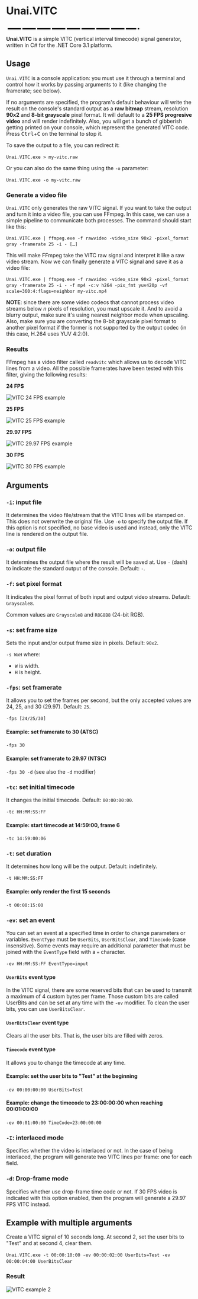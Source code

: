 # Unai.VITC
![VITC example](img/vitc-4px-60s.png)

**Unai.VITC** is a simple VITC (vertical interval timecode) signal generator, written in C# for the .NET Core 3.1 platform.

## Usage
`Unai.VITC` is a console application: you must use it through a terminal and control how it works by passing arguments to it (like changing the framerate; see below).

If no arguments are specified, the program's default behaviour will write the result on the console's standard output as a **raw bitmap** stream, resolution **90x2** and **8-bit grayscale** pixel format.
It will default to a **25 FPS progresive video** and will render indefinitely.
Also, you will get a bunch of gibberish getting printed on your console, which represent the generated VITC code.
Press <kbd>Ctrl</kbd>+<kbd>C</kbd> on the terminal to stop it.

To save the output to a file, you can redirect it:

```Unai.VITC.exe > my-vitc.raw```

Or you can also do the same thing using the `-o` parameter:

```Unai.VITC.exe -o my-vitc.raw```

### Generate a video file
`Unai.VITC` only generates the raw VITC signal. If you want to take the output and turn it into a video file, you can use FFmpeg.
In this case, we can use a simple pipeline to communicate both processes. The command should start like this:

```
Unai.VITC.exe | ffmpeg.exe -f rawvideo -video_size 90x2 -pixel_format gray -framerate 25 -i - […]
```

This will make FFmpeg take the VITC raw signal and interpret it like a raw video stream. Now we can finally generate a VITC signal and save it as a video file:

```
Unai.VITC.exe | ffmpeg.exe -f rawvideo -video_size 90x2 -pixel_format gray -framerate 25 -i - -f mp4 -c:v h264 -pix_fmt yuv420p -vf scale=360:4:flags=neighbor my-vitc.mp4
```

**NOTE**: since there are some video codecs that cannot process video streams below *n* pixels of resolution, you must upscale it.
And to avoid a blurry output, make sure it's using nearest neighbor mode when upscaling.
Also, make sure you are converting the 8-bit grayscale pixel format to another pixel format if the former is not supported by the output codec (in this case, H.264 uses YUV 4:2:0).

### Results
FFmpeg has a video filter called `readvitc` which allows us to decode VITC lines from a video.
All the possible framerates have been tested with this filter, giving the following results:

**24 FPS**

![VITC 24 FPS example](img/readvitc-film.png)

**25 FPS**

![VITC 25 FPS example](img/readvitc-pal.png)

**29.97 FPS**

![VITC 29.97 FPS example](img/readvitc-ntsc-drop.png)

**30 FPS**

![VITC 30 FPS example](img/readvitc-ntsc.png)

## Arguments

### `-i`: input file
It determines the video file/stream that the VITC lines will be stamped on.
This does not overwrite the original file. Use `-o` to specify the output file.
If this option is not specified, no base video is used and instead, only the VITC line is rendered on the output file.

### `-o`: output file
It determines the output file where the result will be saved at.
Use `-` (dash) to indicate the standard output of the console. Default: `-`.

### `-f`: set pixel format
It indicates the pixel format of both input and output video streams. Default: `Grayscale8`.

Common values are `Grayscale8` and `R8G8B8` (24-bit RGB).

### `-s`: set frame size
Sets the input and/or output frame size in pixels. Default: `90x2`.

`-s WxH` where:
- `W` is width.
- `H` is height.

### `-fps`: set framerate
It allows you to set the frames per second, but the only accepted values are 24, 25, and 30 (29.97). Default: `25`.

`-fps [24/25/30]`

#### Example: set framerate to 30 (ATSC)
`-fps 30`

#### Example: set framerate to 29.97 (NTSC)
`-fps 30 -d` (see also the `-d` modifier)

### `-tc`: set initial timecode
It changes the initial timecode. Default: `00:00:00:00`.

`-tc HH:MM:SS:FF`

#### Example: start timecode at 14:59:00, frame 6
`-tc 14:59:00:06`

### `-t`: set duration
It determines how long will be the output. Default: indefinitely.

`-t HH:MM:SS:FF`

#### Example: only render the first 15 seconds
`-t 00:00:15:00`

### `-ev`: set an event
You can set an event at a specified time in order to change parameters or variables.
`EventType` must be `UserBits`, `UserBitsClear`, and `Timecode` (case insensitive).
Some events may require an additional parameter that must be joined with the `EventType` field with a `=` character.

`-ev HH:MM:SS:FF EventType=input`

#### `UserBits` event type
In the VITC signal, there are some reserved bits that can be used to transmit a maximum of 4 custom bytes per frame.
Those custom bits are called UserBits and can be set at any time with the `-ev` modifier.
To clean the user bits, you can use `UserBitsClear`.

#### `UserBitsClear` event type
Clears all the user bits. That is, the user bits are filled with zeros.

#### `Timecode` event type
It allows you to change the timecode at any time.

#### Example: set the user bits to "Test" at the beginning
`-ev 00:00:00:00 UserBits=Test`

#### Example: change the timecode to 23:00:00:00 when reaching 00:01:00:00
`-ev 00:01:00:00 TimeCode=23:00:00:00`

### `-I`: interlaced mode
Specifies whether the video is interlaced or not.
In the case of being interlaced, the program will generate two VITC lines per frame: one for each field.

### `-d`: Drop-frame mode
Specifies whether use drop-frame time code or not.
If 30 FPS video is indicated with this option enabled, then the program will generate a 29.97 FPS VITC instead.

## Example with multiple arguments
Create a VITC signal of 10 seconds long. At second 2, set the user bits to "Test" and at second 4, clear them.

`Unai.VITC.exe -t 00:00:10:00 -ev 00:00:02:00 UserBits=Test -ev 00:00:04:00 UserBitsClear`

### Result
![VITC example 2](img/vitc-4px-10s.png)
